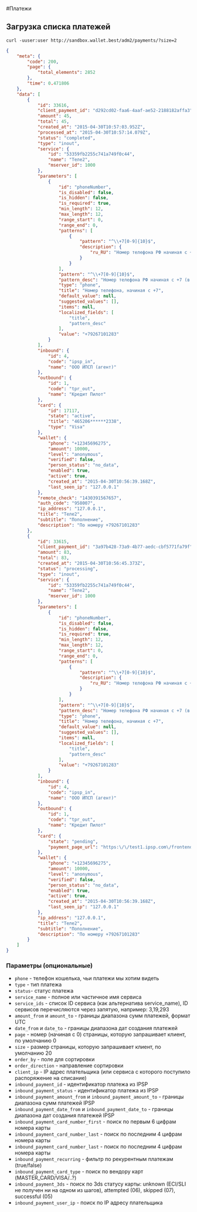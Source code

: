 #Платежи

## Загрузка списка платежей

```shell
curl -uuser:user http://sandbox.wallet.best/adm2/payments/?size=2
```

```json
{
    "meta": {
        "code": 200,
        "page": {
            "total_elements": 2852
        },
        "time": 0.471806
    },
    "data": [
        {
            "id": 33616,
            "client_payment_id": "d292cd02-faa6-4aaf-ae52-2188182affa3",
            "amount": 45,
            "total": 45,
            "created_at": "2015-04-30T10:57:03.952Z",
            "processed_at": "2015-04-30T10:57:14.079Z",
            "status": "completed",
            "type": "inout",
            "service": {
                "id": "53359fb2255c741a749f0c44",
                "name": "Теле2",
                "mserver_id": 1000
            },
            "parameters": [
                {
                    "id": "phoneNumber",
                    "is_disabled": false,
                    "is_hidden": false,
                    "is_required": true,
                    "min_length": 12,
                    "max_length": 12,
                    "range_start": 0,
                    "range_end": 0,
                    "patterns": [
                        {
                            "pattern": "^\\+7[0-9]{10}$",
                            "description": {
                                "ru_RU": "Номер телефона РФ начиная с +7 (в международном формате). Например, +79261112233"
                            }
                        }
                    ],
                    "pattern": "^\\+7[0-9]{10}$",
                    "pattern_desc": "Номер телефона РФ начиная с +7 (в международном формате). Например, +79261112233",
                    "type": "phone",
                    "title": "Номер телефона, начиная с +7",
                    "default_value": null,
                    "suggested_values": [],
                    "items": null,
                    "localized_fields": [
                        "title",
                        "pattern_desc"
                    ],
                    "value": "+79267101283"
                }
            ],
            "inbound": {
                "id": 4,
                "code": "ipsp_in",
                "name": "ООО ИПСП (агент)"
            },
            "outbound": {
                "id": 1,
                "code": "tpr_out",
                "name": "Кредит Пилот"
            },
            "card": {
                "id": 17117,
                "state": "active",
                "title": "465206******2338",
                "type": "Visa"
            },
            "wallet": {
                "phone": "+12345696275",
                "amount": 10000,
                "level": "anonymous",
                "verified": false,
                "person_status": "no_data",
                "enabled": true,
                "active": true,
                "created_at": "2015-04-30T10:56:39.168Z",
                "last_seen_ip": "127.0.0.1"
            },
            "remote_check": "1430391567657",
            "auth_code": "958007",
            "ip_address": "127.0.0.1",
            "title": "Теле2",
            "subtitle": "Пополнение",
            "description": "По номеру +79267101283"
        },
        {
            "id": 33615,
            "client_payment_id": "3a97b428-73a9-4b77-aedc-cbf5771fa79f",
            "amount": 83,
            "total": 83,
            "created_at": "2015-04-30T10:56:45.373Z",
            "status": "processing",
            "type": "inout",
            "service": {
                "id": "53359fb2255c741a749f0c44",
                "name": "Теле2",
                "mserver_id": 1000
            },
            "parameters": [
                {
                    "id": "phoneNumber",
                    "is_disabled": false,
                    "is_hidden": false,
                    "is_required": true,
                    "min_length": 12,
                    "max_length": 12,
                    "range_start": 0,
                    "range_end": 0,
                    "patterns": [
                        {
                            "pattern": "^\\+7[0-9]{10}$",
                            "description": {
                                "ru_RU": "Номер телефона РФ начиная с +7 (в международном формате). Например, +79261112233"
                            }
                        }
                    ],
                    "pattern": "^\\+7[0-9]{10}$",
                    "pattern_desc": "Номер телефона РФ начиная с +7 (в международном формате). Например, +79261112233",
                    "type": "phone",
                    "title": "Номер телефона, начиная с +7",
                    "default_value": null,
                    "suggested_values": [],
                    "items": null,
                    "localized_fields": [
                        "title",
                        "pattern_desc"
                    ],
                    "value": "+79267101283"
                }
            ],
            "inbound": {
                "id": 4,
                "code": "ipsp_in",
                "name": "ООО ИПСП (агент)"
            },
            "outbound": {
                "id": 1,
                "code": "tpr_out",
                "name": "Кредит Пилот"
            },
            "card": {
                "state": "pending",
                "payment_page_url": "https:\/\/test1.ipsp.com\/frontend\/endpoint?product_id=1721&desc=BestWallet&payment_type=S&amount=83.00&currency=RUB&cf=33615&locale=ru&hash=a00265377f9cd33d130c4ef01f472d7e7813bea1"
            },
            "wallet": {
                "phone": "+12345696275",
                "amount": 10000,
                "level": "anonymous",
                "verified": false,
                "person_status": "no_data",
                "enabled": true,
                "active": true,
                "created_at": "2015-04-30T10:56:39.168Z",
                "last_seen_ip": "127.0.0.1"
            },
            "ip_address": "127.0.0.1",
            "title": "Теле2",
            "subtitle": "Пополнение",
            "description": "По номеру +79267101283"
        }
    ]
}
```

### Параметры (опциональные)

* `phone` - телефон кошелька, чьи платежи мы хотим видеть
* `type` - тип платежа
* `status`- статус платежа
* `service_name` - полное или частичное имя сервиса
* `service_ids` - список ID сервиса (как альтернатива service_name), ID сервисов перечисляются через запятую, например: 3,19,293
* `amount_from` и `amount_to` - границы диапазона сумм платежей, формат UTC
* `date_from` и `date_to` - границы диапазона дат создания платежей
* `page` - номер (начиная с 0) страницы, которую запрашивает клиент, по умолчанию 0
* `size` - размер страницы, которую запрашивает клиент, по умолчанию 20
* `order_by` - поле для сортировки
* `order_direction` - направление сортировки
* `client_ip` - IP адрес плательщика (или сервиса с которого поступило распоряжение на списание)
* `inbound_payment_id` - идентификатор платежа из IPSP
* `inbound_payment_status` - идентификатор платежа из IPSP
* `inbound_payment_amount_from` и `inbound_payment_amount_to` - границы диапазона сумм платежей IPSP
* `inbound_payment_date_from` и `inbound_payment_date_to` - границы диапазона дат создания платежей IPSP
* `inbound_payment_card_number_first` - поиск по первым 6 цифрам номера карты
* `inbound_payment_card_number_last` - поиск по последним 4 цифрам номера карты
* `inbound_payment_card_number_last` - поиск по последним 4 цифрам номера карты
* `inbound_payment_recurring` - фильтр по рекурентным платежам (true/false)
* `inbound_payment_card_type` - поиск по вендору карт (MASTER_CARD/VISA/..?)
* `inbound_payment_3ds` - поиск по 3ds статусу карты: unknown (ECI/SLI не получен ни на одном из шагов), attempted (06), skipped (07), successful (05)
* `inbound_payment_user_ip` - поиск по IP адресу плательщика

